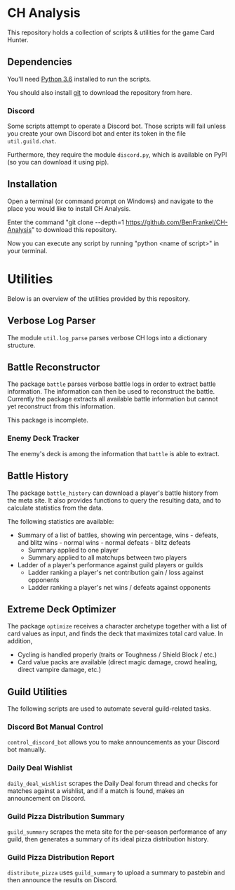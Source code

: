 # CH Analysis

This repository holds a collection of scripts & utilities for the game Card Hunter.


## Dependencies

You'll need [Python 3.6](https://www.python.org/downloads/release/python-361/) installed to run the scripts.

You should also install [git](https://git-scm.com/downloads) to download the repository from here.


### Discord

Some scripts attempt to operate a Discord bot. Those scripts will fail unless you create your own Discord bot and enter its token in the file `util.guild.chat`.

Furthermore, they require the module `discord.py`, which is available on PyPI (so you can download it using pip).


## Installation

Open a terminal (or command prompt on Windows) and navigate to the place you would like to install CH Analysis.

Enter the command "git clone --depth=1 https://github.com/BenFrankel/CH-Analysis" to download this repository.

Now you can execute any script by running "python \<name of script\>" in your terminal.


# Utilities

Below is an overview of the utilities provided by this repository.


## Verbose Log Parser

The module `util.log_parse` parses verbose CH logs into a dictionary structure.


## Battle Reconstructor

The package `battle` parses verbose battle logs in order to extract battle information. The information can then be used to reconstruct the battle. Currently the package extracts all available battle information but cannot yet reconstruct from this information.

This package is incomplete.

### Enemy Deck Tracker

The enemy's deck is among the information that `battle` is able to extract.


## Battle History

The package `battle_history` can download a player's battle history from the meta site. It also provides functions to query the resulting data, and to calculate statistics from the data.

The following statistics are available:

- Summary of a list of battles, showing win percentage, wins - defeats, and blitz wins - normal wins - normal defeats - blitz defeats
    - Summary applied to one player
    - Summary applied to all matchups between two players
- Ladder of a player's performance against guild players or guilds
    - Ladder ranking a player's net contribution gain / loss against opponents
    - Ladder ranking a player's net wins / defeats against opponents


## Extreme Deck Optimizer

The package `optimize` receives a character archetype together with a list of card values as input, and finds the deck that maximizes total card value. In addition,

- Cycling is handled properly (traits or Toughness / Shield Block / etc.)
- Card value packs are available (direct magic damage, crowd healing, direct vampire damage, etc.)


## Guild Utilities

The following scripts are used to automate several guild-related tasks.

### Discord Bot Manual Control

`control_discord_bot` allows you to make announcements as your Discord bot manually.

### Daily Deal Wishlist

`daily_deal_wishlist` scrapes the Daily Deal forum thread and checks for matches against a wishlist, and if a match is found, makes an announcement on Discord.

### Guild Pizza Distribution Summary

`guild_summary` scrapes the meta site for the per-season performance of any guild, then generates a summary of its ideal pizza distribution history.

### Guild Pizza Distribution Report

`distribute_pizza` uses `guild_summary` to upload a summary to pastebin and then announce the results on Discord.
